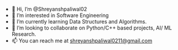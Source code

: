 - 👋 Hi, I’m @Shreyanshpaliwal02
- 👀 I’m interested in Software Engineering
- 🌱 I’m currently learning Data Structures and Algorithms.
- 💞️ I’m looking to collaborate on Python/C++ based projects, AI/ ML Research.
- 📫 You can reach me at shreyanshpaliwal0211@gmail.com

<!---
Shreyanshpaliwal02/Shreyanshpaliwal02 is a ✨ special ✨ repository because its `README.md` (this file) appears on your GitHub profile.
You can click the Preview link to take a look at your changes.
--->
